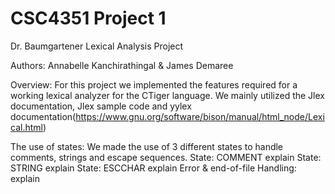 # CSC4351 Project 1
Dr. Baumgartener
Lexical Analysis Project

Authors: Annabelle Kanchirathingal & James Demaree

Overview:
    For this project we implemented the features required for a working lexical analyzer for the CTiger language. We mainly utilized the Jlex documentation, Jlex sample code and yylex documentation(https://www.gnu.org/software/bison/manual/html_node/Lexical.html) 

The use of states:
    We made the use of 3 different states to handle comments, strings and escape sequences. 
    State: COMMENT
        explain
    State: STRING
        explain
    State: ESCCHAR
        explain
Error & end-of-file Handling:
    explain

